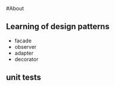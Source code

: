 #About

## Learning of design patterns
   - facade
   - observer
   - adapter
   - decorator
   
   ## unit tests
    
